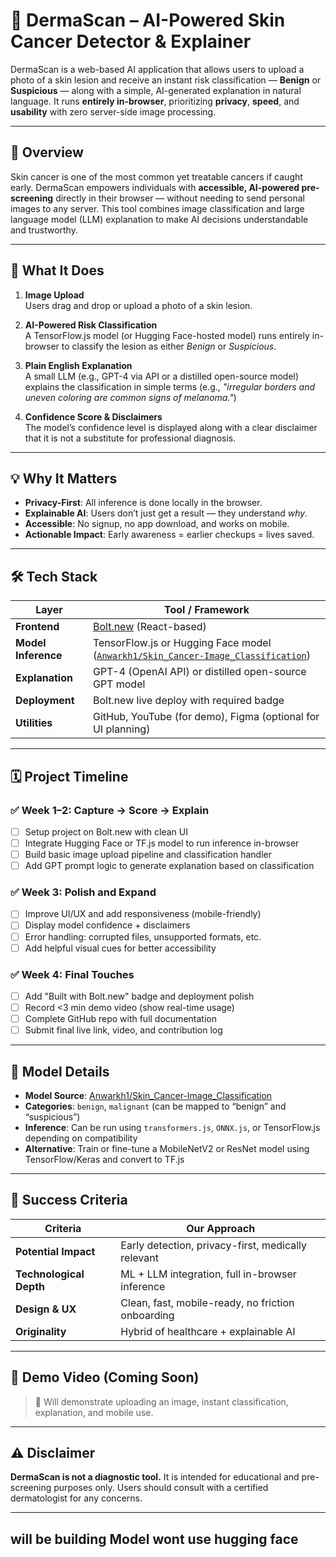 # 🧴 DermaScan – AI-Powered Skin Cancer Detector & Explainer

DermaScan is a web-based AI application that allows users to upload a photo of a skin lesion and receive an instant risk classification — **Benign** or **Suspicious** — along with a simple, AI-generated explanation in natural language. It runs **entirely in-browser**, prioritizing **privacy**, **speed**, and **usability** with zero server-side image processing.

---

## 🚀 Overview

Skin cancer is one of the most common yet treatable cancers if caught early. DermaScan empowers individuals with **accessible, AI-powered pre-screening** directly in their browser — without needing to send personal images to any server. This tool combines image classification and large language model (LLM) explanation to make AI decisions understandable and trustworthy.

---

## 🧠 What It Does

1. **Image Upload**  
   Users drag and drop or upload a photo of a skin lesion.

2. **AI-Powered Risk Classification**  
   A TensorFlow.js model (or Hugging Face-hosted model) runs entirely in-browser to classify the lesion as either *Benign* or *Suspicious*.

3. **Plain English Explanation**  
   A small LLM (e.g., GPT-4 via API or a distilled open-source model) explains the classification in simple terms (e.g., _"irregular borders and uneven coloring are common signs of melanoma."_)

4. **Confidence Score & Disclaimers**  
   The model’s confidence level is displayed along with a clear disclaimer that it is not a substitute for professional diagnosis.

---

## 💡 Why It Matters

- **Privacy-First**: All inference is done locally in the browser.
- **Explainable AI**: Users don’t just get a result — they understand *why*.
- **Accessible**: No signup, no app download, and works on mobile.
- **Actionable Impact**: Early awareness = earlier checkups = lives saved.

---

## 🛠 Tech Stack

| Layer               | Tool / Framework                                                                 |
|---------------------|----------------------------------------------------------------------------------|
| **Frontend**        | [Bolt.new](https://bolt.new) (React-based)                                       |
| **Model Inference** | TensorFlow.js or Hugging Face model ([`Anwarkh1/Skin_Cancer-Image_Classification`](https://huggingface.co/Anwarkh1/Skin_Cancer-Image_Classification)) |
| **Explanation**     | GPT-4 (OpenAI API) or distilled open-source GPT model                            |
| **Deployment**      | Bolt.new live deploy with required badge                                         |
| **Utilities**       | GitHub, YouTube (for demo), Figma (optional for UI planning)                     |

---

## 🗓 Project Timeline

### ✅ Week 1–2: Capture → Score → Explain
- [ ] Setup project on Bolt.new with clean UI
- [ ] Integrate Hugging Face or TF.js model to run inference in-browser
- [ ] Build basic image upload pipeline and classification handler
- [ ] Add GPT prompt logic to generate explanation based on classification

### ✅ Week 3: Polish and Expand
- [ ] Improve UI/UX and add responsiveness (mobile-friendly)
- [ ] Display model confidence + disclaimers
- [ ] Error handling: corrupted files, unsupported formats, etc.
- [ ] Add helpful visual cues for better accessibility

### ✅ Week 4: Final Touches
- [ ] Add "Built with Bolt.new" badge and deployment polish
- [ ] Record <3 min demo video (show real-time usage)
- [ ] Complete GitHub repo with full documentation
- [ ] Submit final live link, video, and contribution log

---

## 🧪 Model Details

- **Model Source**: [Anwarkh1/Skin_Cancer-Image_Classification](https://huggingface.co/Anwarkh1/Skin_Cancer-Image_Classification)
- **Categories**: `benign`, `malignant` (can be mapped to “benign” and “suspicious”)
- **Inference**: Can be run using `transformers.js`, `ONNX.js`, or TensorFlow.js depending on compatibility
- **Alternative**: Train or fine-tune a MobileNetV2 or ResNet model using TensorFlow/Keras and convert to TF.js

---

## 🎯 Success Criteria

| Criteria             | Our Approach                                                                 |
|----------------------|------------------------------------------------------------------------------|
| **Potential Impact** | Early detection, privacy-first, medically relevant                          |
| **Technological Depth** | ML + LLM integration, full in-browser inference                           |
| **Design & UX**      | Clean, fast, mobile-ready, no friction onboarding                            |
| **Originality**      | Hybrid of healthcare + explainable AI                                        |

---

## 🎥 Demo Video (Coming Soon)
> 📌 Will demonstrate uploading an image, instant classification, explanation, and mobile use.

---

## ⚠️ Disclaimer

**DermaScan is not a diagnostic tool.** It is intended for educational and pre-screening purposes only. Users should consult with a certified dermatologist for any concerns.

---

## will be building Model wont use hugging face 